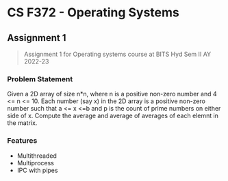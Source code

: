 # CS F372 - Operating Systems 
## Assignment 1

> Assignment 1 for Operating systems course at BITS Hyd Sem II AY 2022-23 

### Problem Statement
Given a 2D array of size n*n, where n is a positive non-zero number and 4 <= n <= 10. Each number (say x) in the 2D array is a positive non-zero number such that a <= x <=b and p is the count of
prime numbers on either side of x. Compute the average and average of averages of each elemnt in the matrix. 




### Features
- Multithreaded 
- Multiprocess
- IPC with pipes